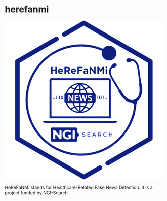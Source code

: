 # herefanmi
![Logo](./assests/logo.png)

HeReFaNMi stands for Healthcare-Related Fake News Detection. It is a project funded by NGI-Search 
